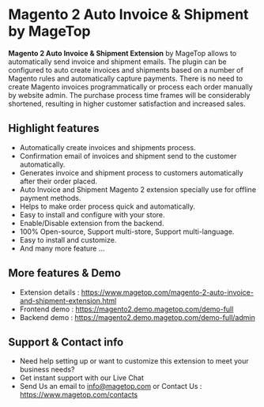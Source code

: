 # Magento 2 Auto Invoice & Shipment by MageTop

**Magento 2 Auto Invoice & Shipment Extension** by MageTop allows to automatically send invoice and shipment emails. The plugin can be configured to auto create invoices and shipments based on a number of Magento rules and automatically capture payments. There is no need to create Magento invoices programmatically or process each order manually by website admin. The purchase process time frames will be considerably shortened, resulting in higher customer satisfaction and increased sales.

## Highlight features

- Automatically create invoices and shipments process.
- Confirmation email of invoices and shipment send to the customer automatically.
- Generates invoice and shipment process to customers automatically after their order placed.
- Auto Invoice and Shipment Magento 2 extension specially use for offline payment methods.
- Helps to make order process quick and automatically.
- Easy to install and configure with your store.
- Enable/Disable extension from the backend.
- 100% Open-source, Support multi-store, Support multi-language.
- Easy to install and customize.
- And many more feature ...

## More features & Demo

- Extension details : https://www.magetop.com/magento-2-auto-invoice-and-shipment-extension.html
- Frontend demo : https://magento2.demo.magetop.com/demo-full
- Backend demo : https://magento2.demo.magetop.com/demo-full/admin

## Support & Contact info

- Need help setting up or want to customize this extension to meet your business needs? 
- Get instant support with our Live Chat
- Send Us an email to info@magetop.com or Contact Us : https://www.magetop.com/contacts

